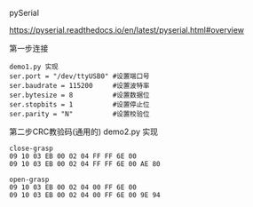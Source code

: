 pySerial 
<!--  -->
https://pyserial.readthedocs.io/en/latest/pyserial.html#overview
<!--  -->
第一步连接
<!--  -->
    demo1.py 实现
    ser.port = "/dev/ttyUSB0" #设置端口号
    ser.baudrate = 115200     #设置波特率
    ser.bytesize = 8          #设置数据位
    ser.stopbits = 1          #设置停止位
    ser.parity = "N"          #设置校验位
<!--  -->


第二步CRC教验码(通用的)
    demo2.py 实现

    close-grasp
    09 10 03 EB 00 02 04 FF FF 6E 00
    09 10 03 EB 00 02 04 FF FF 6E 00 AE 80
    
    open-grasp
    09 10 03 EB 00 02 04 00 FF 6E 00
    09 10 03 EB 00 02 04 00 FF 6E 00 9E 94